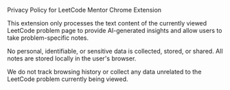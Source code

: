 Privacy Policy for LeetCode Mentor Chrome Extension

This extension only processes the text content of the currently viewed LeetCode problem page to provide AI-generated insights and allow users to take problem-specific notes.

No personal, identifiable, or sensitive data is collected, stored, or shared. All notes are stored locally in the user's browser.

We do not track browsing history or collect any data unrelated to the LeetCode problem currently being viewed.
